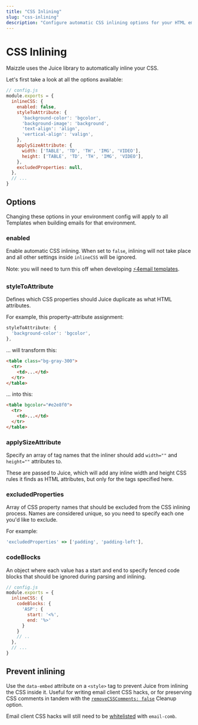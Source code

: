 ```yaml
---
title: "CSS Inlining"
slug: "css-inlining"
description: "Configure automatic CSS inlining options for your HTML email templates"
---
```


# CSS Inlining

Maizzle uses the Juice library to automatically inline your CSS.

Let's first take a look at all the options available:

```js
// config.js
module.exports = {
  inlineCSS: {
    enabled: false,
    styleToAttribute: {
      'background-color': 'bgcolor',
      'background-image': 'background',
      'text-align': 'align',
      'vertical-align': 'valign',
    },
    applySizeAttribute: {
      width: ['TABLE', 'TD', 'TH', 'IMG', 'VIDEO'],
      height: ['TABLE', 'TD', 'TH', 'IMG', 'VIDEO'],
    },
    excludedProperties: null,
  },
  // ...
}
```

## Options

Changing these options in your environment config will apply to all Templates when building emails for that environment.

### enabled

Enable automatic CSS inlining. When set to `false`, inlining will not take place and all other settings inside `inlineCSS` will be ignored.

<div class="bg-gray-100 border-l-4 border-gradient-b-ocean-light p-4 mb-4 text-md" role="alert">
  <div class="text-gray-600">Note: you will need to turn this off when developing <a href="/docs/amp4email/">⚡4email templates</a>.</div>
</div>

### styleToAttribute

Defines which CSS properties should Juice duplicate as what HTML attributes.

For example, this property-attribute assignment:

```js
styleToAttribute: {
  'background-color': 'bgcolor',
},
```

... will transform this:

```html
<table class="bg-gray-300">
  <tr>
    <td>...</td>
  </tr>
</table>
```

... into this:

```html
<table bgcolor="#e2e8f0">
  <tr>
    <td>...</td>
  </tr>
</table>
```

### applySizeAttribute

Specify an array of tag names that the inliner should add `width=""` and `height=""` attributes to.

These are passed to Juice, which will add any inline width and height CSS rules it finds as HTML attributes, but only for the tags specified here.

### excludedProperties

Array of CSS property names that should be excluded from the CSS inlining process. Names are considered unique, so you need to specify each one you'd like to exclude. 

For example:

```js
'excludedProperties' => ['padding', 'padding-left'],
```

### codeBlocks

An object where each value has a start and end to specify fenced code blocks that should be ignored during parsing and inlining.

```js
// config.js
module.exports = {
  inlineCSS: {
    codeBlocks: {
      'ASP': {
        start: '<%',
        end: '%>'
      }
    }
    // ..
  },
  // ...
}
```

## Prevent inlining

Use the `data-embed` attribute on a `<style>` tag to prevent Juice from inlining the CSS inside it.
Useful for writing email client CSS hacks, or for preserving CSS comments in tandem with the [`removeCSSComments: false`](/docs/code-cleanup/#removecsscomments) Cleanup option.

<div class="bg-gray-100 border-l-4 border-gradient-b-ocean-light p-4 mb-4 text-md" role="alert">
  <div class="text-gray-600">Email client CSS hacks will still need to be <a href="/docs/code-cleanup/#whitelist-1">whitelisted</a> with <code class="shiki-inline">email-comb</code>.</div>
</div>
